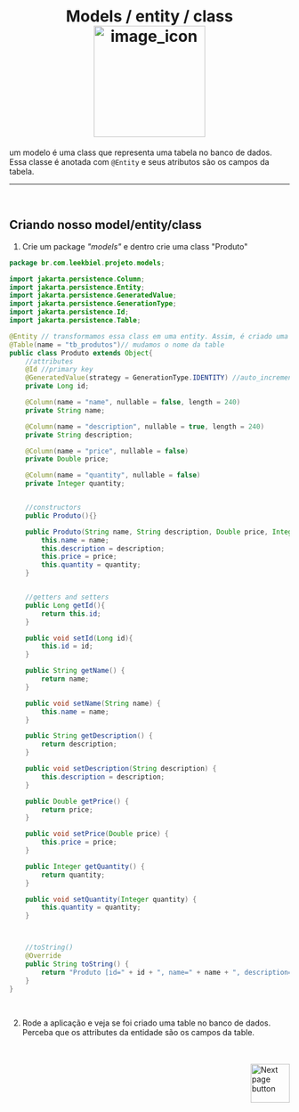 <h1 align="center">
    Models / entity / class
    <img src="https://img.icons8.com/external-itim2101-blue-itim2101/256/external-blueprint-engineering-itim2101-blue-itim2101-4.png" alt="image_icon" width="200px" align="center">
</h1>

um modelo é uma class que representa uma tabela no banco de dados. Essa classe é anotada com `@Entity` e seus atributos são os campos da tabela.


<hr>
<br>

## Criando nosso model/entity/class

1. Crie um package *"models"* e dentro crie uma class "Produto"

```java
package br.com.leekbiel.projeto.models;

import jakarta.persistence.Column;
import jakarta.persistence.Entity;
import jakarta.persistence.GeneratedValue;
import jakarta.persistence.GenerationType;
import jakarta.persistence.Id;
import jakarta.persistence.Table;

@Entity // transformamos essa class em uma entity. Assim, é criado uma table.
@Table(name = "tb_produtos")// mudamos o nome da table
public class Produto extends Object{
    //attributes
    @Id //primary key
    @GeneratedValue(strategy = GenerationType.IDENTITY) //auto_increment
    private Long id;

    @Column(name = "name", nullable = false, length = 240)
    private String name;

    @Column(name = "description", nullable = true, length = 240)
    private String description;

    @Column(name = "price", nullable = false)
    private Double price;

    @Column(name = "quantity", nullable = false)
    private Integer quantity;


    //constructors
    public Produto(){}

    public Produto(String name, String description, Double price, Integer quantity){
        this.name = name;
        this.description = description;
        this.price = price;
        this.quantity = quantity;
    }


    //getters and setters
    public Long getId(){
        return this.id;
    }

    public void setId(Long id){
        this.id = id;
    }

    public String getName() {
        return name;
    }

    public void setName(String name) {
        this.name = name;
    }

    public String getDescription() {
        return description;
    }

    public void setDescription(String description) {
        this.description = description;
    }

    public Double getPrice() {
        return price;
    }

    public void setPrice(Double price) {
        this.price = price;
    }

    public Integer getQuantity() {
        return quantity;
    }

    public void setQuantity(Integer quantity) {
        this.quantity = quantity;
    }



    //toString()
    @Override
    public String toString() {
        return "Produto [id=" + id + ", name=" + name + ", description=" + description + ", price=" + price + ", quantity=" + quantity + "]";
    }
}
```

<br>

2. Rode a aplicação e veja se foi criado uma table no banco de dados. Perceba que os attributes da entidade são os campos da table.

<br>
<br>


<!-- Next page button -->
<a href="https://github.com/lGabrielDev/handling_request_status_with_responseEntity/blob/main/1.javaWeb/2.controllers.md">
  <img src="https://cdn-icons-png.flaticon.com/512/892/892657.png" alt="Next page button" width="70px" align="right">
</a>